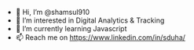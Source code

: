- 👋 Hi, I’m @shamsul910
- 👀 I’m interested in Digital Analytics & Tracking
- 🌱 I’m currently learning Javascript
- 📫 Reach me on https://www.linkedin.com/in/sduha/ 

<!---
shamsul910/shamsul910 is a ✨ special ✨ repository because its `README.md` (this file) appears on your GitHub profile.
You can click the Preview link to take a look at your changes.
--->
